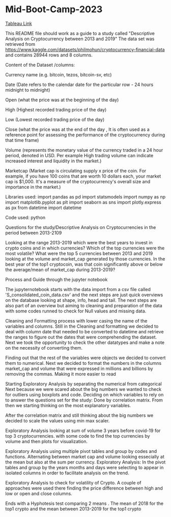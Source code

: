 # Mid-Boot-Camp-2023
[Tableau Link](https://public.tableau.com/app/profile/erico.fernandes/viz/MidBootCampProject/Sheet5?publish=yes)

This README file should work as a guide to a study called "Descriptive Analysis on Cryptocurrency between 2013 and 2019"
The data set was retrieved from https://www.kaggle.com/datasets/philmohun/cryptocurrency-financial-data and contains 28944 rows and 8 columns.

Content of the Dataset /columns:

Currency name (e.g. bitcoin, tezos, bitcoin-sv, etc)

Date (Date refers to the calendar date for the particular row - 24 hours midnight to midnight)

Open (what the price was at the beginning of the day)

High (Highest recorded trading price of the day)

Low (Lowest recorded trading price of the day)

Close (what the price was at the end of the day , It is often used as a reference point for assessing the performance of the cryptocurrency during that time frame)

Volume (represents the monetary value of the currency traded in a 24 hour period, denoted in USD. Per example High trading volume can indicate increased interest and liquidity in the market.)

Marketcap (Market cap is circulating supply x price of the coin. For example, if you have 100 coins that are worth 10 dollars each, your market cap is $1,000. It's a measure of the cryptocurrency's overall size and importance in the market.)



Libraries used: 
import pandas as pd
import statsmodels
import numpy as np
import matplotlib.pyplot as plt
import seaborn as sns
import plotly.express as px
from datetime import datetime

Code used: python

Questions for the study/Descriptive Analysis on Cryptocurrencies in the period between 2013-2109

Looking at the range 2013-2019 which were the best years to invest in crypto coins and in which currencies?
Which of the top currencies were the most volatile?
What were the top 5 currencies between 2013 and 2019 looking at the volume and market_cap generated by those currencies.
In the best year of the top1 cryptocoin, was that coin significantly above or below the average/mean of market_cap during 2013-2019?

Process and Guide through the jupyter notebook

The jupyternotebook starts with the data import from a csv file called 'S_consolidated_coin_data.csv' and the next steps are just quick overviews on the database looking at shape, info, head and tail.
The next steps are also part of an overview but aiming to cleaning and preparation of the data with some codes runned to check for Null values and missing data.

Cleaning and Formatting process with lower casing the name of the variables and columns.
Still in the Cleaning and formatting we decided to deal with column date that needed to be converted to datetime and retrieve the ranges to figure out the dates that were comprehending the dataset. Next we took the opportunity to check the other datatypes and make a note on the necessity of converting them.

Finding out that the rest of the variables were objects we decided to convert them to numerical.
Next we decided to format the numbers in the columns market_cap and volume that were expressed in millions and billions by removing the commas. Making it more easier to read

Starting Exploratory Analysis by separating the numerical from categorical
Next because we were scared about the big numbers we wanted to check for outliers using boxplots and code.
Deciding on which variables to rely on to answer the questions set for the study: Done by correlation matrix. From then we starting thinking on the most explanatory variables.

After the correlation matrix and still thinking about the big numbers we decided to scale the values using min max scaler.


Exploratory Analysis looking at sum of volume 3 years before covid-19 for top 3 cryptocurrencies. with some code to find the top currencies by volume and then plots for visualization.

Exploratory Analysis using multiple pivot tables and group by codes and functions. Alternating between market cap and volume looking essecially at the mean but also at the sum per currency.
Exploratory Analysis: In the pivot tables and group by the years months and days were selecting to appear in isolated columns in order to facilitate analysis on the trend.

Exploratory Analysis to check for volatility of Crypto. A couple of approaches were used there finding the price difference between high and low or open and close columns.

Ends with a Hyphotesis test comparing 2 means . The mean of 2018 for the top1 crypto and the mean between 2013-2019 for the top1 crypto
